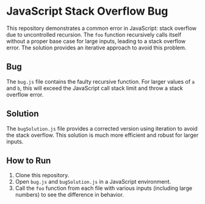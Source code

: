 # JavaScript Stack Overflow Bug

This repository demonstrates a common error in JavaScript: stack overflow due to uncontrolled recursion.  The `foo` function recursively calls itself without a proper base case for large inputs, leading to a stack overflow error.  The solution provides an iterative approach to avoid this problem.

## Bug

The `bug.js` file contains the faulty recursive function.  For larger values of `a` and `b`, this will exceed the JavaScript call stack limit and throw a stack overflow error.

## Solution

The `bugSolution.js` file provides a corrected version using iteration to avoid the stack overflow. This solution is much more efficient and robust for larger inputs.

## How to Run

1. Clone this repository.
2. Open `bug.js` and `bugSolution.js` in a JavaScript environment.
3. Call the `foo` function from each file with various inputs (including large numbers) to see the difference in behavior.
